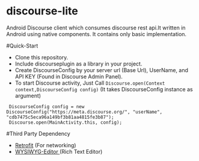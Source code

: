 # discourse-lite
Android Discourse client which consumes discourse rest api.It written in Android using native components. It contains only basic implementation.

#Quick-Start
 * Clone this repository.
 * Include discourseplugin as a library in your project.
 * Create DiscourseConfig by your server url (Base Url), UserName, and API KEY (Found in Discourse Admin Panel).
 * To start Discourse activity, Just Call `Discourse.open(Context context,DiscourseConfig config)` (It takes DiscourseConfig instance as argument)
 ```
  DiscourseConfig config = new DiscourseConfig("https://meta.discourse.org/", "userName", "cdb7475c5eca96a149bf3b81aa4815fe3b87");
  Discourse.open(MainActivity.this, config);
 ```
 #Third Party Dependency
 * [Retrofit](https://github.com/square/retrofit) (For networking)
 * [WYSIWYG-Editor ](https://github.com/irshuLx/Android-WYSIWYG-Editor) (Rich Text Editor)